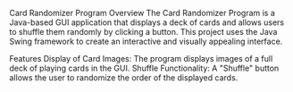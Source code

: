 Card Randomizer Program
Overview
The Card Randomizer Program is a Java-based GUI application that displays a deck of cards and allows users to shuffle them randomly by clicking a button. This project uses the Java Swing framework to create an interactive and visually appealing interface.

Features
Display of Card Images: The program displays images of a full deck of playing cards in the GUI.
Shuffle Functionality: A "Shuffle" button allows the user to randomize the order of the displayed cards.
